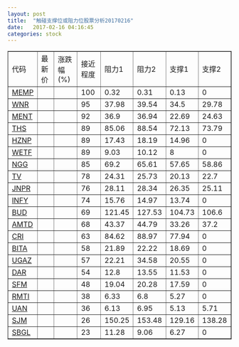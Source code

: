 ```yaml
---
layout: post
title:  "触碰支撑位或阻力位股票分析20170216"
date:   2017-02-16 04:16:45
categories: stock
---
```

<script type="text/javascript">
var stockList = []
stockList.push('gb_memp');
stockList.push('gb_wnr');
stockList.push('gb_ment');
stockList.push('gb_ths');
stockList.push('gb_hznp');
stockList.push('gb_wetf');
stockList.push('gb_ngg');
stockList.push('gb_tv');
stockList.push('gb_jnpr');
stockList.push('gb_infy');
stockList.push('gb_bud');
stockList.push('gb_amtd');
stockList.push('gb_cri');
stockList.push('gb_bita');
stockList.push('gb_ugaz');
stockList.push('gb_dar');
stockList.push('gb_sfm');
stockList.push('gb_rmti');
stockList.push('gb_uan');
stockList.push('gb_sjm');
stockList.push('gb_sbgl');
</script>
<table border="1">
 <tr>
 <td>代码</td>
 <td>最新价</td>
 <td>涨跌幅(%)</td>
 <td>接近程度</td>
 <td>阻力1</td>
 <td>阻力2</td>
 <td>支撑1</td>
 <td>支撑2</td>
</tr>
  <tr id="memp" class="green">
  <td><a href="http://stock.finance.sina.com.cn/usstock/quotes/MEMP.html" target="_blank">MEMP</a></td><td></td><td></td><td>100</td><td>0.32</td><td>0.31</td><td>0.13</td><td>0</td></tr>
  <tr id="wnr" class="red">
  <td><a href="http://stock.finance.sina.com.cn/usstock/quotes/WNR.html" target="_blank">WNR</a></td><td></td><td></td><td>95</td><td>37.98</td><td>39.54</td><td>34.5</td><td>29.78</td></tr>
  <tr id="ment" class="green">
  <td><a href="http://stock.finance.sina.com.cn/usstock/quotes/MENT.html" target="_blank">MENT</a></td><td></td><td></td><td>92</td><td>36.9</td><td>36.94</td><td>22.69</td><td>24.63</td></tr>
  <tr id="ths" class="red">
  <td><a href="http://stock.finance.sina.com.cn/usstock/quotes/THS.html" target="_blank">THS</a></td><td></td><td></td><td>89</td><td>85.06</td><td>88.54</td><td>72.13</td><td>73.79</td></tr>
  <tr id="hznp" class="red">
  <td><a href="http://stock.finance.sina.com.cn/usstock/quotes/HZNP.html" target="_blank">HZNP</a></td><td></td><td></td><td>89</td><td>17.43</td><td>18.19</td><td>14.96</td><td>0</td></tr>
  <tr id="wetf" class="red">
  <td><a href="http://stock.finance.sina.com.cn/usstock/quotes/WETF.html" target="_blank">WETF</a></td><td></td><td></td><td>89</td><td>9.03</td><td>10.12</td><td>8</td><td>0</td></tr>
  <tr id="ngg" class="green">
  <td><a href="http://stock.finance.sina.com.cn/usstock/quotes/NGG.html" target="_blank">NGG</a></td><td></td><td></td><td>85</td><td>69.2</td><td>65.61</td><td>57.65</td><td>58.86</td></tr>
  <tr id="tv" class="green">
  <td><a href="http://stock.finance.sina.com.cn/usstock/quotes/TV.html" target="_blank">TV</a></td><td></td><td></td><td>78</td><td>24.31</td><td>25.73</td><td>20.13</td><td>22.7</td></tr>
  <tr id="jnpr" class="red">
  <td><a href="http://stock.finance.sina.com.cn/usstock/quotes/JNPR.html" target="_blank">JNPR</a></td><td></td><td></td><td>76</td><td>28.11</td><td>28.34</td><td>26.35</td><td>25.11</td></tr>
  <tr id="infy" class="red">
  <td><a href="http://stock.finance.sina.com.cn/usstock/quotes/INFY.html" target="_blank">INFY</a></td><td></td><td></td><td>74</td><td>15.76</td><td>14.97</td><td>13.74</td><td>0</td></tr>
  <tr id="bud" class="green">
  <td><a href="http://stock.finance.sina.com.cn/usstock/quotes/BUD.html" target="_blank">BUD</a></td><td></td><td></td><td>69</td><td>121.45</td><td>127.53</td><td>104.73</td><td>106.6</td></tr>
  <tr id="amtd" class="green">
  <td><a href="http://stock.finance.sina.com.cn/usstock/quotes/AMTD.html" target="_blank">AMTD</a></td><td></td><td></td><td>68</td><td>43.37</td><td>44.79</td><td>33.26</td><td>37.2</td></tr>
  <tr id="cri" class="red">
  <td><a href="http://stock.finance.sina.com.cn/usstock/quotes/CRI.html" target="_blank">CRI</a></td><td></td><td></td><td>63</td><td>84.62</td><td>88.97</td><td>77.94</td><td>0</td></tr>
  <tr id="bita" class="green">
  <td><a href="http://stock.finance.sina.com.cn/usstock/quotes/BITA.html" target="_blank">BITA</a></td><td></td><td></td><td>58</td><td>21.89</td><td>22.22</td><td>18.69</td><td>0</td></tr>
  <tr id="ugaz" class="green">
  <td><a href="http://stock.finance.sina.com.cn/usstock/quotes/UGAZ.html" target="_blank">UGAZ</a></td><td></td><td></td><td>57</td><td>22.21</td><td>34.58</td><td>20.55</td><td>0</td></tr>
  <tr id="dar" class="green">
  <td><a href="http://stock.finance.sina.com.cn/usstock/quotes/DAR.html" target="_blank">DAR</a></td><td></td><td></td><td>54</td><td>12.8</td><td>13.55</td><td>11.53</td><td>0</td></tr>
  <tr id="sfm" class="red">
  <td><a href="http://stock.finance.sina.com.cn/usstock/quotes/SFM.html" target="_blank">SFM</a></td><td></td><td></td><td>48</td><td>19.04</td><td>20.28</td><td>17.59</td><td>0</td></tr>
  <tr id="rmti" class="red">
  <td><a href="http://stock.finance.sina.com.cn/usstock/quotes/RMTI.html" target="_blank">RMTI</a></td><td></td><td></td><td>38</td><td>6.33</td><td>6.8</td><td>5.27</td><td>0</td></tr>
  <tr id="uan" class="red">
  <td><a href="http://stock.finance.sina.com.cn/usstock/quotes/UAN.html" target="_blank">UAN</a></td><td></td><td></td><td>36</td><td>6.13</td><td>6.95</td><td>5.13</td><td>5.71</td></tr>
  <tr id="sjm" class="green">
  <td><a href="http://stock.finance.sina.com.cn/usstock/quotes/SJM.html" target="_blank">SJM</a></td><td></td><td></td><td>26</td><td>150.25</td><td>153.48</td><td>129.16</td><td>138.28</td></tr>
  <tr id="sbgl" class="red">
  <td><a href="http://stock.finance.sina.com.cn/usstock/quotes/SBGL.html" target="_blank">SBGL</a></td><td></td><td></td><td>23</td><td>11.28</td><td>9.06</td><td>6.27</td><td>0</td></tr>
</table>
